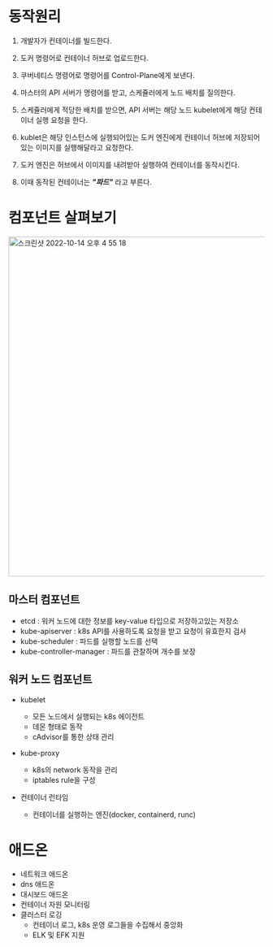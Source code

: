 # 동작원리

1. 개발자가 컨테이너를 빌드한다.

2. 도커 명령어로 컨테이너 허브로 업로드한다.
3. 쿠버네티스 명령어로 명령어를 Control-Plane에게 보낸다.
4. 마스터의 API 서버가 명령어를 받고, 스케쥴러에게 노드 배치를 질의한다.
5. 스케쥴러에게 적당한 배치를 받으면, API 서버는 해당 노드 kubelet에게 해당 컨테이너 실행 요청을 한다.
6. kublet은 해당 인스턴스에 실행되어있는 도커 엔진에게 컨테이너 허브에 저장되어있는 이미지를 실행해달라고 요청한다.
7. 도커 엔진은 허브에서 이미지를 내려받아 실행하여 컨테이너를 동작시킨다.
8. 이때 동작된 컨테이너는 _**"파드"**_ 라고 부른다.

# 컴포넌트 살펴보기

<img width="669" alt="스크린샷 2022-10-14 오후 4 55 18" src="https://user-images.githubusercontent.com/79268661/195800116-9ab6582a-7e7f-4765-9766-a0e9e022fa64.png">


## 마스터 컴포넌트

* etcd : 워커 노드에 대한 정보를 key-value 타입으로 저장하고있는 저장소
* kube-apiserver : k8s API를 사용하도록 요청을 받고 요청이 유효한지 검사
* kube-scheduler : 파드를 실행할 노드를 선택
* kube-controller-manager : 파드를 관찰하며 개수를 보장

## 워커 노드 컴포넌트

* kubelet
    * 모든 노드에서 실행되는 k8s 에이전트
    * 데몬 형태로 동작
    * cAdvisor를 통한 상태 관리

* kube-proxy
    * k8s의 network 동작을 관리
    * iptables rule을 구성

* 컨테이너 런타임
    * 컨테이너를 실행하는 엔진(docker, containerd, runc)


# 애드온

* 네트워크 애드온
* dns 애드온
* 대시보드 애드온
* 컨테이너 자원 모니터링
* 클러스터 로깅
    * 컨테이너 로그, k8s 운영 로그들을 수집해서 중앙화
    * ELK 및 EFK 지원

